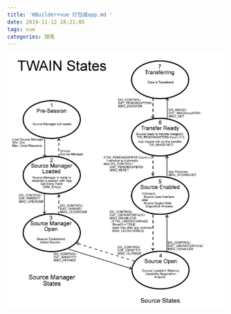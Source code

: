 ```yaml
---
title: 'HBuilder+vue 打包成app.md '
date: 2019-11-12 18:21:05
tags: vue
categories: 随笔
---
```


<!-- ![图片](../File/images/1321175-20180130112400953-1499556951.png) -->

![图片](HBuilder-vue-打包成app-md/images/1321175-20180130112400953-1499556951.png)